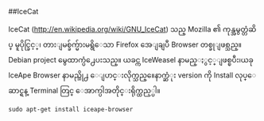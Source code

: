 ##IceCat

IceCat (http://en.wikipedia.org/wiki/GNU_IceCat) သည္ Mozilla ၏ ကုန္အမွတ္တံဆိပ္ မူပိုင္ခြင့္၊ တားျမစ္ခ်က္မ်ားမရွိေသာ Firefox အေျချပဳ Browser တစ္ခုျဖစ္သည္။Debian project မွေထာက္ပံ႕ေပးသည္။ ယခင္က IceWeasel နာမည္ႏွင့္ျဖစ္ၿပီး၊ယခု IceApe Browser နာမည္သို႕ ေျပာင္းလိုက္သည္။ေနာက္ဆံုး version ကို Install လုပ္ေဆာင္ရန္ Terminal တြင္ ေအာက္ပါအတိုင္းရိုက္ထည့္ပါ။

    sudo apt-get install iceape-browser
